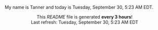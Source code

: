 My name is Tanner and today is Tuesday, September 30, 5:23 AM EDT.

<p align="center">This <i>README</i> file is generated <b>every 3 hours</b>!</br>Last refresh: Tuesday, September 30, 5:23 AM EDT<br /></p>
